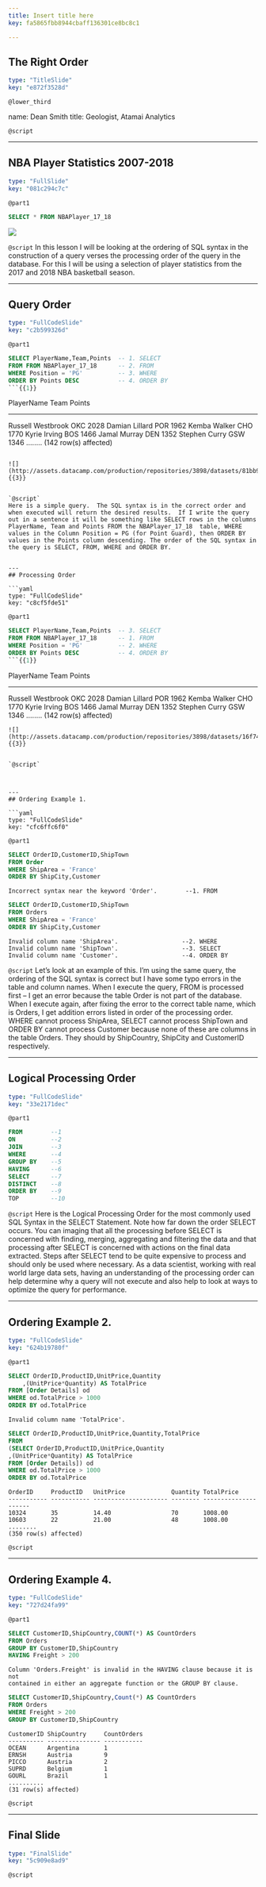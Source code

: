 ```yaml
---
title: Insert title here
key: fa5865fbb8944cbaff136301ce8bc8c1

---
```

## The Right Order

```yaml
type: "TitleSlide"
key: "e872f3528d"
```

`@lower_third`

name: Dean Smith
title: Geologist, Atamai Analytics


`@script`



---
## NBA Player Statistics 2007-2018

```yaml
type: "FullSlide"
key: "081c294c7c"
```

`@part1`
```sql
SELECT * FROM NBAPlayer_17_18
```
![](http://assets.datacamp.com/production/repositories/3898/datasets/bbdfe735ba09931a69fa7898831038f91c3eaaa1/NBA.jpg)


`@script`
In this lesson I will be looking at the ordering of SQL syntax in the construction of a query verses the processing order of the query in the database. For this I will be using a selection of player statistics from the 2017 and 2018 NBA basketball season.


---
## Query Order

```yaml
type: "FullCodeSlide"
key: "c2b599326d"
```

`@part1`
```sql
SELECT PlayerName,Team,Points  -- 1. SELECT
FROM FROM NBAPlayer_17_18      -- 2. FROM
WHERE Position = 'PG'          -- 3. WHERE
ORDER BY Points DESC           -- 4. ORDER BY
```{{1}}
```
PlayerName                     Team Points
------------------------------ ---- -----------
Russell Westbrook              OKC  2028
Damian Lillard                 POR  1962
Kemba Walker                   CHO  1770
Kyrie Irving                   BOS  1466
Jamal Murray                   DEN  1352
Stephen Curry                  GSW  1346
........
(142 row(s) affected)
```{{2}}

![](http://assets.datacamp.com/production/repositories/3898/datasets/81bb932e0391abaf675dbd7d77a77cd2a09e2064/OrderSentence1.jpg) {{3}}


`@script`
Here is a simple query.  The SQL syntax is in the correct order and when executed will return the desired results.  If I write the query out in a sentence it will be something like SELECT rows in the columns PlayerName, Team and Points FROM the NBAPlayer_17_18  table, WHERE values in the Column Position = PG (for Point Guard), then ORDER BY values in the Points column descending. The order of the SQL syntax in the query is SELECT, FROM, WHERE and ORDER BY.


---
## Processing Order

```yaml
type: "FullCodeSlide"
key: "c8cf5fde51"
```

`@part1`
```sql
SELECT PlayerName,Team,Points  -- 3. SELECT
FROM FROM NBAPlayer_17_18      -- 1. FROM
WHERE Position = 'PG'          -- 2. WHERE
ORDER BY Points DESC           -- 4. ORDER BY
```{{1}}
```
PlayerName                     Team Points
------------------------------ ---- -----------
Russell Westbrook              OKC  2028
Damian Lillard                 POR  1962
Kemba Walker                   CHO  1770
Kyrie Irving                   BOS  1466
Jamal Murray                   DEN  1352
Stephen Curry                  GSW  1346
........
(142 row(s) affected)
```{{2}}
![](http://assets.datacamp.com/production/repositories/3898/datasets/16f74425f1ff07b6930577c581e911668774f0c9/OrderSentence2.jpg) {{3}}


`@script`



---
## Ordering Example 1.

```yaml
type: "FullCodeSlide"
key: "cfc6ffc6f0"
```

`@part1`
```sql
SELECT OrderID,CustomerID,ShipTown
FROM Order
WHERE ShipArea = 'France'
ORDER BY ShipCity,Customer
```
```
Incorrect syntax near the keyword 'Order'.        --1. FROM
```

```sql
SELECT OrderID,CustomerID,ShipTown
FROM Orders
WHERE ShipArea = 'France'
ORDER BY ShipCity,Customer
```
```
Invalid column name 'ShipArea'.                  --2. WHERE
Invalid column name 'ShipTown'.                  --3. SELECT
Invalid column name 'Customer'.                  --4. ORDER BY
```


`@script`
Let’s look at an example of this.  I’m using the same query, the ordering of the SQL syntax is correct but I have some typo errors in the table and column names. 
When I execute the query, FROM is processed first – I get an error because the table Order is not part of the database.  When I execute again, after fixing the error to the correct table name, which is Orders, I get addition errors listed in order of the processing order.  WHERE cannot process ShipArea, SELECT cannot process ShipTown and ORDER BY cannot process Customer because none of these are columns in the table Orders.  They should by ShipCountry, ShipCity and CustomerID respectively.


---
## Logical Processing Order

```yaml
type: "FullCodeSlide"
key: "33e2171dec"
```

`@part1`
```sql
FROM        --1
ON          --2
JOIN        --3
WHERE       --4
GROUP BY    --5
HAVING      --6
SELECT      --7
DISTINCT    --8
ORDER BY    --9
TOP         --10
```


`@script`
Here is the Logical Processing Order for the most commonly used SQL Syntax in the SELECT Statement.  Note how far down the order SELECT occurs.  You can imaging that all the processing before SELECT is concerned with finding, merging, aggregating and filtering the data and that processing after SELECT is concerned with actions on the final data extracted.  Steps after SELECT tend to be quite expensive to process and should only be used where necessary.  As a data scientist, working with real world large data sets, having an understanding of the processing order can help determine why a query will not execute and also help to look at ways to optimize the query for performance.


---
## Ordering Example 2.

```yaml
type: "FullCodeSlide"
key: "624b19780f"
```

`@part1`
```sql
SELECT OrderID,ProductID,UnitPrice,Quantity
	,(UnitPrice*Quantity) AS TotalPrice 
FROM [Order Details] od
WHERE od.TotalPrice > 1000
ORDER BY od.TotalPrice
```
```
Invalid column name 'TotalPrice'.
```

```sql
SELECT OrderID,ProductID,UnitPrice,Quantity,TotalPrice 
FROM
(SELECT OrderID,ProductID,UnitPrice,Quantity
,(UnitPrice*Quantity) AS TotalPrice 
FROM [Order Details]) od
WHERE od.TotalPrice > 1000
ORDER BY od.TotalPrice
```
```
OrderID     ProductID   UnitPrice             Quantity TotalPrice
----------- ----------- --------------------- -------- ---------------------
10324       35          14.40                 70       1008.00
10603       22          21.00                 48       1008.00
........
(350 row(s) affected)
```


`@script`



---
## Ordering Example 4.

```yaml
type: "FullCodeSlide"
key: "727d24fa99"
```

`@part1`
```sql
SELECT CustomerID,ShipCountry,COUNT(*) AS CountOrders
FROM Orders
GROUP BY CustomerID,ShipCountry
HAVING Freight > 200
```
```
Column 'Orders.Freight' is invalid in the HAVING clause because it is not 
contained in either an aggregate function or the GROUP BY clause.
```

```sql
SELECT CustomerID,ShipCountry,Count(*) AS CountOrders
FROM Orders
WHERE Freight > 200
GROUP BY CustomerID,ShipCountry
```
```
CustomerID ShipCountry     CountOrders
---------- --------------- -----------
OCEAN      Argentina       1
ERNSH      Austria         9
PICCO      Austria         2
SUPRD      Belgium         1
GOURL      Brazil          1
..........
(31 row(s) affected)
```


`@script`



---
## Final Slide

```yaml
type: "FinalSlide"
key: "5c909e8ad9"
```

`@script`


